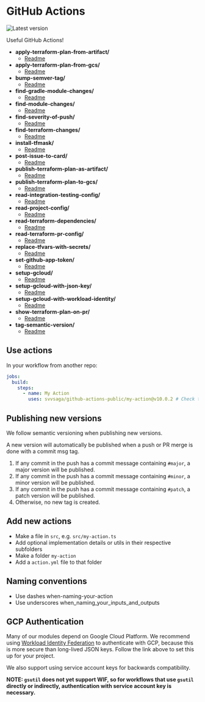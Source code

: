 # GitHub Actions

![Latest version](https://img.shields.io/github/v/tag/svvsaga/github-actions-public?label=Latest)

Useful GitHub Actions!

<!-- filetree -->

- **apply-terraform-plan-from-artifact/**
  - [Readme](./apply-terraform-plan-from-artifact/README.md)
- **apply-terraform-plan-from-gcs/**
  - [Readme](./apply-terraform-plan-from-gcs/README.md)
- **bump-semver-tag/**
  - [Readme](./bump-semver-tag/README.md)
- **find-gradle-module-changes/**
  - [Readme](./find-gradle-module-changes/README.md)
- **find-module-changes/**
  - [Readme](./find-module-changes/README.md)
- **find-severity-of-push/**
  - [Readme](./find-severity-of-push/README.md)
- **find-terraform-changes/**
  - [Readme](./find-terraform-changes/README.md)
- **install-tfmask/**
  - [Readme](./install-tfmask/README.md)
- **post-issue-to-card/**
  - [Readme](./post-issue-to-card/README.md)
- **publish-terraform-plan-as-artifact/**
  - [Readme](./publish-terraform-plan-as-artifact/README.md)
- **publish-terraform-plan-to-gcs/**
  - [Readme](./publish-terraform-plan-to-gcs/README.md)
- **read-integration-testing-config/**
  - [Readme](./read-integration-testing-config/README.md)
- **read-project-config/**
  - [Readme](./read-project-config/README.md)
- **read-terraform-dependencies/**
  - [Readme](./read-terraform-dependencies/README.md)
- **read-terraform-pr-config/**
  - [Readme](./read-terraform-pr-config/README.md)
- **replace-tfvars-with-secrets/**
  - [Readme](./replace-tfvars-with-secrets/README.md)
- **set-github-app-token/**
  - [Readme](./set-github-app-token/README.md)
- **setup-gcloud/**
  - [Readme](./setup-gcloud/README.md)
- **setup-gcloud-with-json-key/**
  - [Readme](./setup-gcloud-with-json-key/README.md)
- **setup-gcloud-with-workload-identity/**
  - [Readme](./setup-gcloud-with-workload-identity/README.md)
- **show-terraform-plan-on-pr/**
  - [Readme](./show-terraform-plan-on-pr/README.md)
- **tag-semantic-version/**
  - [Readme](./tag-semantic-version/README.md)

<!-- filetreestop -->

## Use actions

In your workflow from another repo:

```yaml
jobs:
  build:
    steps:
      - name: My Action
        uses: svvsaga/github-actions-public/my-action@v10.0.2 # Check tags for latest release
```

## Publishing new versions

We follow semantic versioning when publishing new versions.

A new version will automatically be published when a push or PR merge is done with a commit msg tag.

1. If any commit in the push has a commit message containing `#major`, a major version will be published.
1. If any commit in the push has a commit message containing `#minor`, a minor version will be published.
1. If any commit in the push has a commit message containing `#patch`, a patch version will be published.
1. Otherwise, no new tag is created.

## Add new actions

- Make a file in `src`, e.g. `src/my-action.ts`
- Add optional implementation details or utils in their respective subfolders
- Make a folder `my-action`
- Add a `action.yml` file to that folder

## Naming conventions

- Use dashes when-naming-your-action
- Use underscores when_naming_your_inputs_and_outputs

## GCP Authentication

Many of our modules depend on Google Cloud Platform. We recommend using [Workload Identity Federation](https://cloud.google.com/blog/products/identity-security/enabling-keyless-authentication-from-github-actions) to authenticate with GCP, because this is more secure than long-lived JSON keys. Follow the link above to set this up for your project.

We also support using service account keys for backwards compatibility.

**NOTE: `gsutil` does not yet support WIF, so for workflows that use `gsutil` directly or indirectly, authentication with service account key is necessary.**
